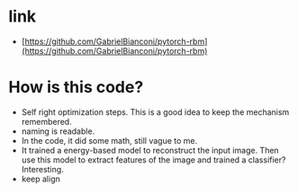 # link
- [https://github.com/GabrielBianconi/pytorch-rbm](https://github.com/GabrielBianconi/pytorch-rbm)

# How is this code?
- Self right optimization steps. This is a good idea to keep the mechanism remembered.
- naming is readable.
- In the code, it did some math, still vague to me.
- It trained a energy-based model to reconstruct the input image. Then use this model to extract features of the image and trained a classifier? Interesting.
- keep align